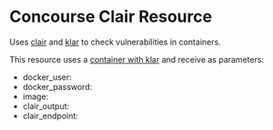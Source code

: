 # Concourse Clair Resource

Uses [clair](https://github.com/quay/clair) and [klar](https://github.com/optiopay/klar) to check vulnerabilities in containers.

This resource uses a [container with klar](https://hub.docker.com/repository/docker/jmferrer/klar) and receive as parameters:

- docker_user: 
- docker_password: 
- image: 
- clair_output: 
- clair_endpoint:  
